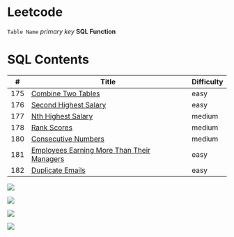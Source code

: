 # Leetcode

`Table Name`            *primary key*         **SQL Function**

# SQL Contents

#|Title|Difficulty
--|--|--
175|[Combine Two Tables](https://github.com/AlexaWu/Leetcode/blob/main/SQL.md#175-combine-two-tables-easy)|easy
176|[Second Highest Salary](https://github.com/AlexaWu/Leetcode/blob/main/SQL.md#176-second-highest-salary-easy)|easy
177|[Nth Highest Salary](https://github.com/AlexaWu/Leetcode/blob/main/SQL.md#177-nth-highest-salary-medium)|medium
178|[Rank Scores](https://github.com/AlexaWu/Leetcode/blob/main/SQL.md#178-rank-scores-medium)|medium
180|[Consecutive Numbers](https://github.com/AlexaWu/Leetcode/blob/main/SQL.md#180-consecutive-numbers-medium)|medium
181|[Employees Earning More Than Their Managers](https://github.com/AlexaWu/Leetcode/blob/main/SQL.md#181-employees-earning-more-than-their-managers-easy)|easy
182|[Duplicate Emails](https://github.com/AlexaWu/Leetcode/blob/main/SQL.md#182-duplicate-emails-easy)|easy









![](https://github.com/AlexaWu/Leetcode/blob/main/SQL%20illustration/cheatsheet.PNG)

![](https://github.com/AlexaWu/Leetcode/blob/main/SQL%20illustration/cheatsheet%201.png)

![](https://github.com/AlexaWu/Leetcode/blob/main/SQL%20illustration/cheatsheet%202.png)

![](https://github.com/AlexaWu/Leetcode/blob/main/SQL%20illustration/cheatsheet%203.png)

